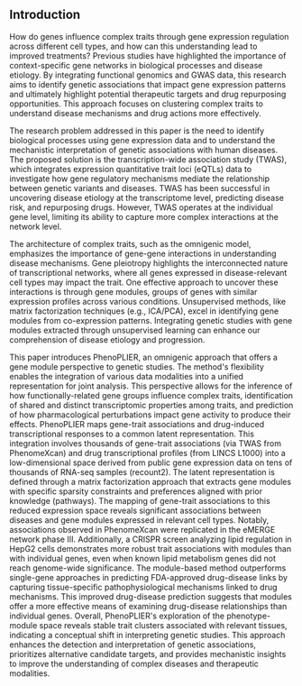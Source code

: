 ## Introduction

How do genes influence complex traits through gene expression regulation across different cell types, and how can this understanding lead to improved treatments? Previous studies have highlighted the importance of context-specific gene networks in biological processes and disease etiology.
By integrating functional genomics and GWAS data, this research aims to identify genetic associations that impact gene expression patterns and ultimately highlight potential therapeutic targets and drug repurposing opportunities.
This approach focuses on clustering complex traits to understand disease mechanisms and drug actions more effectively.


The research problem addressed in this paper is the need to identify biological processes using gene expression data and to understand the mechanistic interpretation of genetic associations with human diseases.
The proposed solution is the transcription-wide association study (TWAS), which integrates expression quantitative trait loci (eQTLs) data to investigate how gene regulatory mechanisms mediate the relationship between genetic variants and diseases.
TWAS has been successful in uncovering disease etiology at the transcriptome level, predicting disease risk, and repurposing drugs.
However, TWAS operates at the individual gene level, limiting its ability to capture more complex interactions at the network level.


The architecture of complex traits, such as the omnigenic model, emphasizes the importance of gene-gene interactions in understanding disease mechanisms.
Gene pleiotropy highlights the interconnected nature of transcriptional networks, where all genes expressed in disease-relevant cell types may impact the trait.
One effective approach to uncover these interactions is through gene modules, groups of genes with similar expression profiles across various conditions.
Unsupervised methods, like matrix factorization techniques (e.g., ICA/PCA), excel in identifying gene modules from co-expression patterns.
Integrating genetic studies with gene modules extracted through unsupervised learning can enhance our comprehension of disease etiology and progression.


This paper introduces PhenoPLIER, an omnigenic approach that offers a gene module perspective to genetic studies.
The method's flexibility enables the integration of various data modalities into a unified representation for joint analysis.
This perspective allows for the inference of how functionally-related gene groups influence complex traits, identification of shared and distinct transcriptomic properties among traits, and prediction of how pharmacological perturbations impact gene activity to produce their effects.
PhenoPLIER maps gene-trait associations and drug-induced transcriptional responses to a common latent representation.
This integration involves thousands of gene-trait associations (via TWAS from PhenomeXcan) and drug transcriptional profiles (from LINCS L1000) into a low-dimensional space derived from public gene expression data on tens of thousands of RNA-seq samples (recount2).
The latent representation is defined through a matrix factorization approach that extracts gene modules with specific sparsity constraints and preferences aligned with prior knowledge (pathways).
The mapping of gene-trait associations to this reduced expression space reveals significant associations between diseases and gene modules expressed in relevant cell types.
Notably, associations observed in PhenomeXcan were replicated in the eMERGE network phase III.
Additionally, a CRISPR screen analyzing lipid regulation in HepG2 cells demonstrates more robust trait associations with modules than with individual genes, even when known lipid metabolism genes did not reach genome-wide significance.
The module-based method outperforms single-gene approaches in predicting FDA-approved drug-disease links by capturing tissue-specific pathophysiological mechanisms linked to drug mechanisms.
This improved drug-disease prediction suggests that modules offer a more effective means of examining drug-disease relationships than individual genes.
Overall, PhenoPLIER's exploration of the phenotype-module space reveals stable trait clusters associated with relevant tissues, indicating a conceptual shift in interpreting genetic studies.
This approach enhances the detection and interpretation of genetic associations, prioritizes alternative candidate targets, and provides mechanistic insights to improve the understanding of complex diseases and therapeutic modalities.
